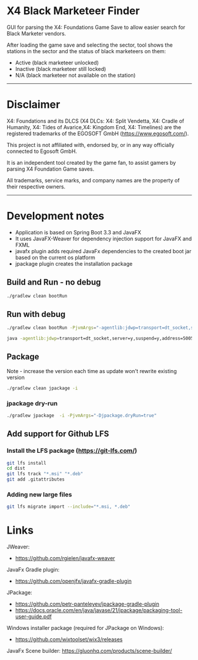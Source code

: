 # X4 Black Marketeer Finder
GUI for parsing the X4: Foundations Game Save to allow easier search for Black Marketer vendors.

After loading the game save and selecting the sector, tool shows the stations in the sector and the status of black marketeers on them:
- Active (black marketeer unlocked)
- Inactive (black marketeer still locked)
- N/A (black marketeer not available on the station)

---
# Disclaimer
X4: Foundations and its DLCS (X4 DLCs:  X4: Split Vendetta, X4: Cradle of Humanity, X4: Tides of Avarice,X4: Kingdom End, X4: Timelines) are the registered trademarks of the EGOSOFT GmbH (https://www.egosoft.com/).

This project is not affiliated with, endorsed by, or in any way officially connected to Egosoft GmbH. 

It is an independent tool created by the game fan, to assist gamers by parsing X4 Foundation Game saves.

All trademarks, service marks, and company names are the property of their respective owners.

---

# Development notes

- Application is based on Spring Boot 3.3 and JavaFX
- It uses JavaFX-Weaver for dependency injection support for JavaFX and FXML
- javafx plugin adds required JavaFx dependencies to the created boot jar based on the current os platform
- jpackage plugin creates the installation package

## Build and Run - no debug
```bash
./gradlew clean bootRun
```

## Run with debug
```bash
./gradlew clean bootRun -PjvmArgs="-agentlib:jdwp=transport=dt_socket,server=y,suspend=y,address=5005"
```
```bash
java -agentlib:jdwp=transport=dt_socket,server=y,suspend=y,address=5005 -jar .\build\libs\shady-search-0.0.2-SNAPSHOT.jar
```

## Package
 Note - increase the version each time as update won't rewrite existing version 
```bash
./gradlew clean jpackage -i
```

### jpackage dry-run
```bash
./gradlew jpackage  -i -PjvmArgs="-Djpackage.dryRun=true"
```


## Add support for Github LFS
### Install the LFS package (https://git-lfs.com/)
```bash
git lfs install
cd dist
git lfs track "*.msi" "*.deb"
git add .gitattributes
```

### Adding new large files
```bash
git lfs migrate import --include="*.msi, *.deb"
```
# Links

JWeaver:
- https://github.com/rgielen/javafx-weaver

JavaFx Gradle plugin:
- https://github.com/openjfx/javafx-gradle-plugin

JPackage:
- https://github.com/petr-panteleyev/jpackage-gradle-plugin
- https://docs.oracle.com/en/java/javase/21/jpackage/packaging-tool-user-guide.pdf

Windows installer package (required for JPackage on Windows):
- https://github.com/wixtoolset/wix3/releases

JavaFx Scene builder:
https://gluonhq.com/products/scene-builder/


